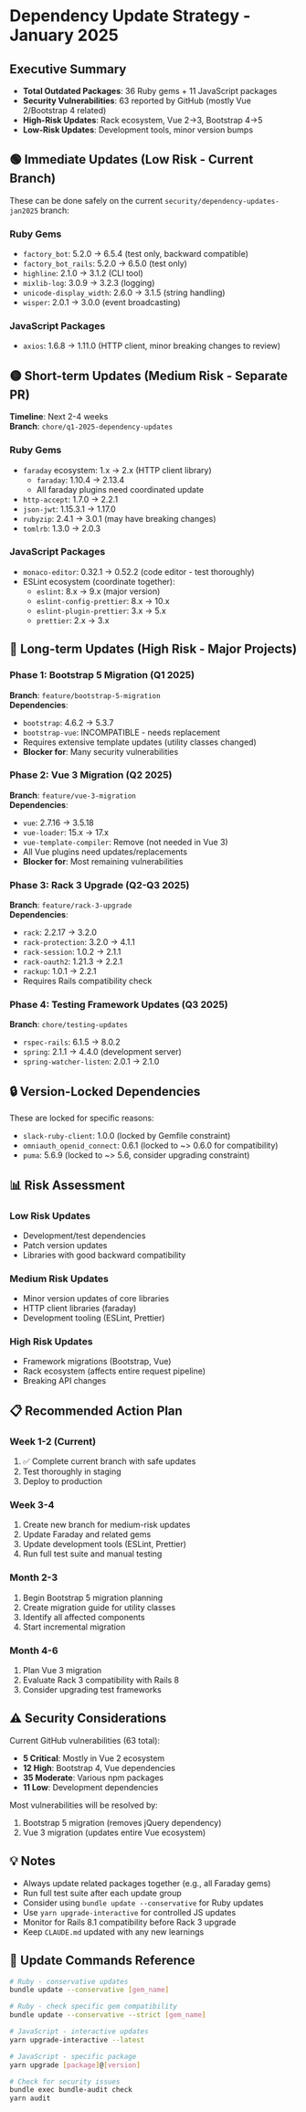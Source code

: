 # Dependency Update Strategy - January 2025

## Executive Summary
- **Total Outdated Packages**: 36 Ruby gems + 11 JavaScript packages
- **Security Vulnerabilities**: 63 reported by GitHub (mostly Vue 2/Bootstrap 4 related)
- **High-Risk Updates**: Rack ecosystem, Vue 2→3, Bootstrap 4→5
- **Low-Risk Updates**: Development tools, minor version bumps

## 🟢 Immediate Updates (Low Risk - Current Branch)
These can be done safely on the current `security/dependency-updates-jan2025` branch:

### Ruby Gems
- `factory_bot`: 5.2.0 → 6.5.4 (test only, backward compatible)
- `factory_bot_rails`: 5.2.0 → 6.5.0 (test only)
- `highline`: 2.1.0 → 3.1.2 (CLI tool)
- `mixlib-log`: 3.0.9 → 3.2.3 (logging)
- `unicode-display_width`: 2.6.0 → 3.1.5 (string handling)
- `wisper`: 2.0.1 → 3.0.0 (event broadcasting)

### JavaScript Packages
- `axios`: 1.6.8 → 1.11.0 (HTTP client, minor breaking changes to review)

## 🟡 Short-term Updates (Medium Risk - Separate PR)
**Timeline**: Next 2-4 weeks  
**Branch**: `chore/q1-2025-dependency-updates`

### Ruby Gems
- `faraday` ecosystem: 1.x → 2.x (HTTP client library)
  - `faraday`: 1.10.4 → 2.13.4
  - All faraday plugins need coordinated update
- `http-accept`: 1.7.0 → 2.2.1
- `json-jwt`: 1.15.3.1 → 1.17.0
- `rubyzip`: 2.4.1 → 3.0.1 (may have breaking changes)
- `tomlrb`: 1.3.0 → 2.0.3

### JavaScript Packages
- `monaco-editor`: 0.32.1 → 0.52.2 (code editor - test thoroughly)
- ESLint ecosystem (coordinate together):
  - `eslint`: 8.x → 9.x (major version)
  - `eslint-config-prettier`: 8.x → 10.x
  - `eslint-plugin-prettier`: 3.x → 5.x
  - `prettier`: 2.x → 3.x

## 🔴 Long-term Updates (High Risk - Major Projects)

### Phase 1: Bootstrap 5 Migration (Q1 2025)
**Branch**: `feature/bootstrap-5-migration`  
**Dependencies**:
- `bootstrap`: 4.6.2 → 5.3.7
- `bootstrap-vue`: INCOMPATIBLE - needs replacement
- Requires extensive template updates (utility classes changed)
- **Blocker for**: Many security vulnerabilities

### Phase 2: Vue 3 Migration (Q2 2025)
**Branch**: `feature/vue-3-migration`  
**Dependencies**:
- `vue`: 2.7.16 → 3.5.18
- `vue-loader`: 15.x → 17.x
- `vue-template-compiler`: Remove (not needed in Vue 3)
- All Vue plugins need updates/replacements
- **Blocker for**: Most remaining vulnerabilities

### Phase 3: Rack 3 Upgrade (Q2-Q3 2025)
**Branch**: `feature/rack-3-upgrade`  
**Dependencies**:
- `rack`: 2.2.17 → 3.2.0
- `rack-protection`: 3.2.0 → 4.1.1
- `rack-session`: 1.0.2 → 2.1.1
- `rack-oauth2`: 1.21.3 → 2.2.1
- `rackup`: 1.0.1 → 2.2.1
- Requires Rails compatibility check

### Phase 4: Testing Framework Updates (Q3 2025)
**Branch**: `chore/testing-updates`
- `rspec-rails`: 6.1.5 → 8.0.2
- `spring`: 2.1.1 → 4.4.0 (development server)
- `spring-watcher-listen`: 2.0.1 → 2.1.0

## 🔒 Version-Locked Dependencies
These are locked for specific reasons:

- `slack-ruby-client`: 1.0.0 (locked by Gemfile constraint)
- `omniauth_openid_connect`: 0.6.1 (locked to ~> 0.6.0 for compatibility)
- `puma`: 5.6.9 (locked to ~> 5.6, consider upgrading constraint)

## 📊 Risk Assessment

### Low Risk Updates
- Development/test dependencies
- Patch version updates
- Libraries with good backward compatibility

### Medium Risk Updates
- Minor version updates of core libraries
- HTTP client libraries (faraday)
- Development tooling (ESLint, Prettier)

### High Risk Updates
- Framework migrations (Bootstrap, Vue)
- Rack ecosystem (affects entire request pipeline)
- Breaking API changes

## 📋 Recommended Action Plan

### Week 1-2 (Current)
1. ✅ Complete current branch with safe updates
2. Test thoroughly in staging
3. Deploy to production

### Week 3-4
1. Create new branch for medium-risk updates
2. Update Faraday and related gems
3. Update development tools (ESLint, Prettier)
4. Run full test suite and manual testing

### Month 2-3
1. Begin Bootstrap 5 migration planning
2. Create migration guide for utility classes
3. Identify all affected components
4. Start incremental migration

### Month 4-6
1. Plan Vue 3 migration
2. Evaluate Rack 3 compatibility with Rails 8
3. Consider upgrading test frameworks

## ⚠️ Security Considerations

Current GitHub vulnerabilities (63 total):
- **5 Critical**: Mostly in Vue 2 ecosystem
- **12 High**: Bootstrap 4, Vue dependencies
- **35 Moderate**: Various npm packages
- **11 Low**: Development dependencies

Most vulnerabilities will be resolved by:
1. Bootstrap 5 migration (removes jQuery dependency)
2. Vue 3 migration (updates entire Vue ecosystem)

## 💡 Notes

- Always update related packages together (e.g., all Faraday gems)
- Run full test suite after each update group
- Consider using `bundle update --conservative` for Ruby updates
- Use `yarn upgrade-interactive` for controlled JS updates
- Monitor for Rails 8.1 compatibility before Rack 3 upgrade
- Keep `CLAUDE.md` updated with any new learnings

## 🔄 Update Commands Reference

```bash
# Ruby - conservative updates
bundle update --conservative [gem_name]

# Ruby - check specific gem compatibility
bundle update --conservative --strict [gem_name]

# JavaScript - interactive updates
yarn upgrade-interactive --latest

# JavaScript - specific package
yarn upgrade [package]@[version]

# Check for security issues
bundle exec bundle-audit check
yarn audit
```
